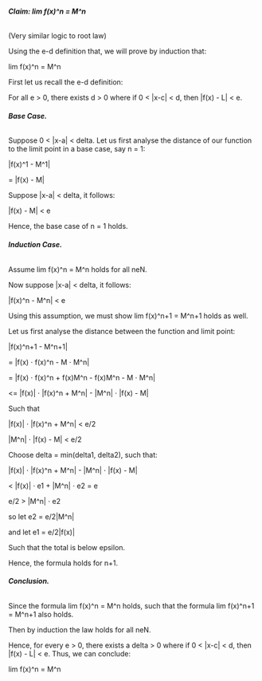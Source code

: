 ###### **Claim: lim f(x)^n = M^n**



(Very similar logic to root law)

Using the e-d definition that, we will prove by induction that:

lim f(x)^n = M^n



First let us recall the e-d definition:

For all e > 0, there exists d > 0 where if 0 < |x-c| < d, then |f(x) - L| < e.





###### **Base Case.**



Suppose 0 < |x-a| < delta. Let us first analyse the distance of our function to the limit point in a base case, say n = 1:

|f(x)^1 - M^1|

= |f(x) - M|



Suppose |x-a| < delta, it follows:

|f(x) - M| < e



Hence, the base case of n = 1 holds.





###### **Induction Case.**



Assume lim f(x)^n = M^n holds for all neN.

Now suppose |x-a| < delta, it follows:

|f(x)^n - M^n| < e



Using this assumption, we must show lim f(x)^n+1 = M^n+1 holds as well.

Let us first analyse the distance between the function and limit point:

|f(x)^n+1 - M^n+1|

= |f(x) ⋅ f(x)^n - M ⋅ M^n|

= |f(x) ⋅ f(x)^n + f(x)M^n - f(x)M^n - M ⋅ M^n|

<= |f(x)| ⋅ |f(x)^n + M^n| - |M^n| ⋅ |f(x) - M|



Such that

|f(x)| ⋅ |f(x)^n + M^n| < e/2

|M^n| ⋅ |f(x) - M| < e/2



Choose delta = min(delta1, delta2), such that:

|f(x)| ⋅ |f(x)^n + M^n| - |M^n| ⋅ |f(x) - M|

< |f(x)| ⋅ e1 + |M^n| ⋅ e2 = e



e/2 > |M^n| ⋅ e2

so let e2 = e/2|M^n|

and let e1 = e/2|f(x)|

Such that the total is below epsilon.



Hence, the formula holds for n+1.





###### **Conclusion.**



Since the formula lim f(x)^n = M^n holds, such that the formula lim f(x)^n+1 = M^n+1 also holds.

Then by induction the law holds for all neN.



Hence, for every e > 0, there exists a delta > 0 where if 0 < |x-c| < d, then |f(x) - L| < e. Thus, we can conclude:



lim f(x)^n = M^n

